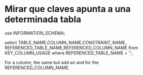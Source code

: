 # Mirar que claves apunta a una determinada tabla
use INFORMATION_SCHEMA;

select TABLE_NAME,COLUMN_NAME,CONSTRAINT_NAME,
REFERENCED_TABLE_NAME,REFERENCED_COLUMN_NAME from KEY_COLUMN_USAGE where
REFERENCED_TABLE_NAME = '<table>';

For a column, the same but add an and for the REFERENCED_COLUMN_NAME.
